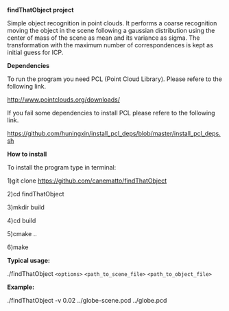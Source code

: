 **findThatObject project**


Simple object recognition in point clouds. It performs a coarse recognition moving the object in the scene following a gaussian distribution using the center of mass of the scene as mean and its variance as sigma. The transformation with the maximum number of correspondences is kept as initial guess for ICP.

**Dependencies**

To run the program you need PCL (Point Cloud Library). Please refere to the following link.

http://www.pointclouds.org/downloads/

If you fail some dependencies to install PCL please refere to the following link.

https://github.com/huningxin/install_pcl_deps/blob/master/install_pcl_deps.sh


**How to install**

To install the program type in terminal:


1)git clone https://github.com/canematto/findThatObject

2)cd findThatObject

3)mkdir build

4)cd build

5)cmake ..

6)make


**Typical usage:**

./findThatObject `<options>` `<path_to_scene_file>` `<path_to_object_file>` 


**Example:**

./findThatObject -v 0.02 ../globe-scene.pcd ../globe.pcd
